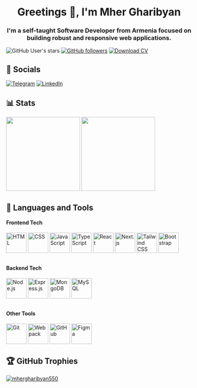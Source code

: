 <h1 align="center">Greetings 👋, I'm Mher Gharibyan</h1>
<h3 align="center">I'm a self-taught Software Developer from Armenia focused on building robust and responsive web applications.</h3>

![GitHub User's stars](https://custom-icon-badges.demolab.com/github/stars/mhergharibyan550?style=for-the-badge&logo=star&logoColor=white&color=e2ac0e&labelColor=c79502)
[![GitHub followers](https://custom-icon-badges.demolab.com/github/followers/mhergharibyan550?style=for-the-badge&color=246ad3&labelColor=1155b9&logo=person-add)](https://github.com/mhergharibyan550?tab=followers)
[![Download CV](https://custom-icon-badges.demolab.com/badge/Download-CV-green?style=for-the-badge&labelColor=478207&color=57930f&logo=download)](https://drive.google.com/file/d/1IwuB4FBw2si6v6kdAT__5DX4AUC0Q9EI/view?usp=drive_link)

## 🔗 Socials
[![Telegram](https://img.shields.io/badge/Telegram-2CA5E0?style=for-the-badge&logo=telegram&logoColor=white)](https://t.me/@MherGharibyan)
[![LinkedIn](https://custom-icon-badges.demolab.com/badge/LinkedIn-0A66C2?style=for-the-badge&logo=linkedin-white&logoColor=fff)](https://www.linkedin.com/in/mhergharibyan550/)

## 📊 Stats

<div>
<img src="https://github-readme-stats.vercel.app/api?username=mhergharibyan550&show_icons=true&theme=radical&count_private=true" height="200" />
<img src="https://github-readme-stats.vercel.app/api/top-langs/?username=mhergharibyan550&theme=radical&hide_border=false&include_all_commits=false&count_private=true&layout=compact" height="200" />
</div>

## 🧰 Languages and Tools

#### Frontend Tech
<div>
<img height="55" width="55" title="HTML" src="https://skillicons.dev/icons?i=html" />
<img height="55" width="55" title="CSS" src="https://skillicons.dev/icons?i=css" />
<img height="55" width="55" title="JavaScript" src="https://skillicons.dev/icons?i=js" />
<img height="55" width="55" title="TypeScript" src="https://skillicons.dev/icons?i=ts" />
<img height="55" width="55" title="React" src="https://skillicons.dev/icons?i=react" />
<img height="55" width="55" title="Next.js" src="https://skillicons.dev/icons?i=nextjs" />
<img height="55" width="55" title="Tailwind CSS" src="https://skillicons.dev/icons?i=tailwindcss" />
<img height="55" width="55" title="Bootstrap" src="https://skillicons.dev/icons?i=bootstrap" />
</div>

##

#### Backend Tech
<div>
<img height="55" width="55" title="Node.js" src="https://skillicons.dev/icons?i=nodejs" />
<img height="55" width="55" title="Express.js" src="https://skillicons.dev/icons?i=expressjs" />
<img height="55" width="55" title="MongoDB" src="https://skillicons.dev/icons?i=mongodb" />
<img height="55" width="55" title="MySQL" src="https://skillicons.dev/icons?i=mysql" />
</div>

##

#### Other Tools

<div>
<img height="55" width="55" title="Git" src="https://skillicons.dev/icons?i=git" />
<img height="55" width="55" title="Webpack" src="https://skillicons.dev/icons?i=webpack" />
<img height="55" width="55" title="GitHub" src="https://skillicons.dev/icons?i=github" />
<img height="55" width="55" title="Figma" src="https://skillicons.dev/icons?i=figma" />
</div>

## 🏆 GitHub Trophies

<p align="left"> <a href="https://github.com/ryo-ma/github-profile-trophy"><img src="https://github-profile-trophy.vercel.app/?username=mhergharibyan550" alt="mhergharibyan550" /></a> </p>
